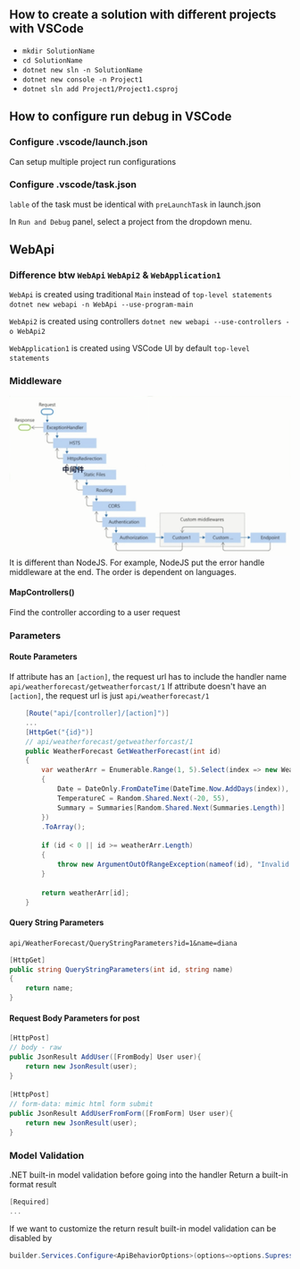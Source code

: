 ## How to create a solution with different projects with VSCode

- `mkdir SolutionName`
- `cd SolutionName`
- `dotnet new sln -n SolutionName`
- `dotnet new console -n Project1`
- `dotnet sln add Project1/Project1.csproj`

## How to configure run debug in VSCode

### Configure .vscode/launch.json
Can setup multiple project run configurations
### Configure .vscode/task.json
`lable` of the task must be identical with `preLaunchTask` in launch.json

In `Run and Debug` panel, select a project from the dropdown menu.

## WebApi

### Difference btw `WebApi` `WebApi2` & `WebApplication1`

`WebApi` is created using traditional `Main` instead of `top-level statements`
`dotnet new webapi -n WebApi --use-program-main`

`WebApi2` is created using controllers
`dotnet new webapi --use-controllers -o WebApi2`

`WebApplication1` is created using VSCode UI
by default `top-level statements` 

### Middleware
![middleware order](./assets/middleware.png)
It is different than NodeJS. For example, NodeJS put the error handle middleware at the end. The order is dependent on languages.

#### MapControllers()
Find the controller according to a user request

### Parameters
#### Route Parameters
If attribute has an `[action]`, the request url has to include the handler name `api/weatherforecast/getweatherforcast/1`
If attribute doesn't have an `[action]`, the request url is just `api/weatherforecast/1`

```csharp
    [Route("api/[controller]/[action]")]
    ...
    [HttpGet("{id}")]
    // api/weatherforecast/getweatherforcast/1
    public WeatherForecast GetWeatherForecast(int id)
    {
        var weatherArr = Enumerable.Range(1, 5).Select(index => new WeatherForecast
        {
            Date = DateOnly.FromDateTime(DateTime.Now.AddDays(index)),
            TemperatureC = Random.Shared.Next(-20, 55),
            Summary = Summaries[Random.Shared.Next(Summaries.Length)]
        })
        .ToArray();

        if (id < 0 || id >= weatherArr.Length)
        {
            throw new ArgumentOutOfRangeException(nameof(id), "Invalid weather forecast ID.");
        }
        
        return weatherArr[id];
    }
```

#### Query String Parameters
`api/WeatherForecast/QueryStringParameters?id=1&name=diana`
```csharp
[HttpGet]
public string QueryStringParameters(int id, string name)
{   
    return name;
}
```

#### Request Body Parameters for post

```csharp
[HttpPost]
// body - raw
public JsonResult AddUser([FromBody] User user){
    return new JsonResult(user);
}

[HttpPost]
// form-data: mimic html form submit
public JsonResult AddUserFromForm([FromForm] User user){
    return new JsonResult(user);
}
```

### Model Validation
.NET built-in model validation before going into the handler
Return a built-in format result
```csharp
[Required]
...
```

If we want to customize the return result
built-in model validation can be disabled by
```csharp
builder.Services.Configure<ApiBehaviorOptions>(options=>options.SupressModelStateInvalidFilter = true);
```